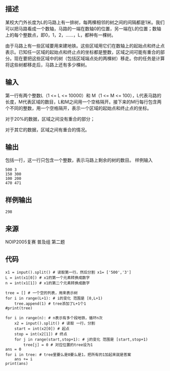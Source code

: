 ## 描述

某校大门外长度为L的马路上有一排树，每两棵相邻的树之间的间隔都是1米。我们可以把马路看成一个数轴，马路的一端在数轴0的位置，另一端在L的位置；数轴上的每个整数点，即0，1，2，……，L，都种有一棵树。

由于马路上有一些区域要用来建地铁。这些区域用它们在数轴上的起始点和终止点表示。已知任一区域的起始点和终止点的坐标都是整数，区域之间可能有重合的部分。现在要把这些区域中的树（包括区域端点处的两棵树）移走。你的任务是计算将这些树都移走后，马路上还有多少棵树。

## 输入

第一行有两个整数L（1 <= L <= 10000）和 M（1 <= M <= 100），L代表马路的长度，M代表区域的数目，L和M之间用一个空格隔开。接下来的M行每行包含两个不同的整数，用一个空格隔开，表示一个区域的起始点和终止点的坐标。

对于20%的数据，区域之间没有重合的部分；

对于其它的数据，区域之间有重合的情况。

## 输出

包括一行，这一行只包含一个整数，表示马路上剩余的树的数目。
样例输入

```
500 3
150 300
100 200
470 471
```
## 样例输出

```
298
```

## 来源

NOIP2005复赛 普及组 第二题

## 代码

```python3
x1 = input().split() # 读取第一行，然后分割 x1= ['500','3']
L = int(x1[0]) # x1的第一个元素转换成数字 
n = int(x1[1]) # x1的第二个元素转换成数字 

tree = [] # 一个空的列表，用来表示树
for i in range(L+1): # i的变化 范围是 [0,L+1)
    tree.append(1) # tree添加了L+1个1
#print(tree)

for i in range(n): # n表示有多个段地铁，循环n次
    x2 = input().split() # 读取 一行，分割
    start = int(x2[0]) # 起点
    stop = int(x2[1]) # 终点
    for j in range(start,stop+1): # j的变化 范围是 [start,stop+1)
        tree[j] = 0 # 对应位置的tree设为1 
ans = 0
for i in tree: # tree里要么是0要么是1，把所有的1加起来就是答案 
    ans += i
print(ans)

```

